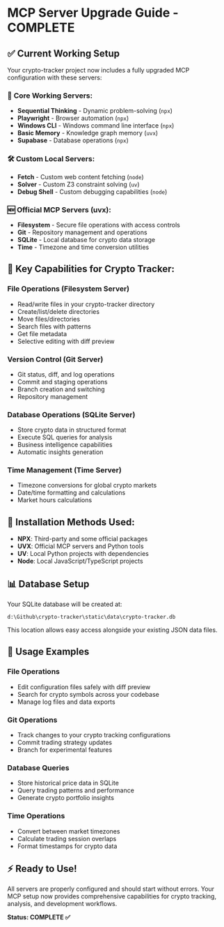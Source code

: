 # MCP Server Upgrade Guide - COMPLETE

## ✅ Current Working Setup

Your crypto-tracker project now includes a fully upgraded MCP configuration with these servers:

### 🔧 **Core Working Servers:**
- **Sequential Thinking** - Dynamic problem-solving (`npx`)
- **Playwright** - Browser automation (`npx`)  
- **Windows CLI** - Windows command line interface (`npx`)
- **Basic Memory** - Knowledge graph memory (`uvx`)
- **Supabase** - Database operations (`npx`)

### 🛠️ **Custom Local Servers:**
- **Fetch** - Custom web content fetching (`node`)
- **Solver** - Custom Z3 constraint solving (`uv`)
- **Debug Shell** - Custom debugging capabilities (`node`)

### 🆕 **Official MCP Servers (uvx):**
- **Filesystem** - Secure file operations with access controls
- **Git** - Repository management and operations  
- **SQLite** - Local database for crypto data storage
- **Time** - Timezone and time conversion utilities

## 🎯 **Key Capabilities for Crypto Tracker:**

### **File Operations** (Filesystem Server)
- Read/write files in your crypto-tracker directory
- Create/list/delete directories
- Move files/directories  
- Search files with patterns
- Get file metadata
- Selective editing with diff preview

### **Version Control** (Git Server)
- Git status, diff, and log operations
- Commit and staging operations
- Branch creation and switching
- Repository management

### **Database Operations** (SQLite Server)  
- Store crypto data in structured format
- Execute SQL queries for analysis
- Business intelligence capabilities
- Automatic insights generation

### **Time Management** (Time Server)
- Timezone conversions for global crypto markets
- Date/time formatting and calculations
- Market hours calculations

## 🔧 **Installation Methods Used:**

- **NPX**: Third-party and some official packages
- **UVX**: Official MCP servers and Python tools  
- **UV**: Local Python projects with dependencies
- **Node**: Local JavaScript/TypeScript projects

## 📊 **Database Setup**
Your SQLite database will be created at:
```
d:\Github\crypto-tracker\static\data\crypto-tracker.db
```

This location allows easy access alongside your existing JSON data files.

## 🚀 **Usage Examples**

### File Operations
- Edit configuration files safely with diff preview
- Search for crypto symbols across your codebase
- Manage log files and data exports

### Git Operations  
- Track changes to your crypto tracking configurations
- Commit trading strategy updates
- Branch for experimental features

### Database Queries
- Store historical price data in SQLite
- Query trading patterns and performance
- Generate crypto portfolio insights

### Time Operations
- Convert between market timezones
- Calculate trading session overlaps
- Format timestamps for crypto data

## ⚡ **Ready to Use!**

All servers are properly configured and should start without errors. Your MCP setup now provides comprehensive capabilities for crypto tracking, analysis, and development workflows.

**Status: COMPLETE ✅**

